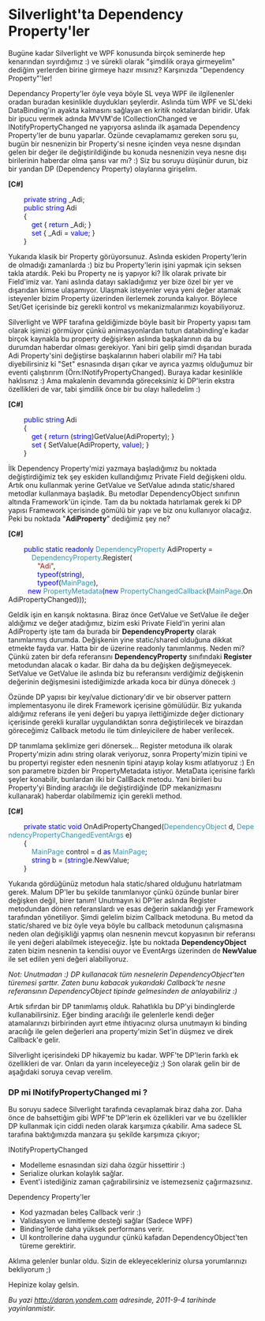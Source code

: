 # Silverlight'ta Dependency Property'ler
Bugüne kadar Silverlight ve WPF konusunda birçok seminerde hep
kenarından sıyırdığımız :) ve sürekli olarak "şimdilik oraya girmeyelim"
dediğim yerlerden birine girmeye hazır mısınız? Karşınızda "Dependency
Property"'ler!

Dependancy Property'ler öyle veya böyle SL veya WPF ile ilgilenenler
oradan buradan kesinlikle duydukları şeylerdir. Aslında tüm WPF ve
SL'deki DataBinding'in ayakta kalmasını sağlayan en kritik noktalardan
biridir. Ufak bir ipucu vermek adında MVVM'de ICollectionChanged ve
INotifyPropertyChanged ne yapıyorsa aslında ilk aşamada Dependency
Property'ler de bunu yaparlar. Özünde cevaplamamız gereken soru şu,
bugün bir nesnenizin bir Property'si nesne içinden veya nesne dışından
gelen bir değer ile değiştirildiğinde bu konuda nesnenizin veya nesne
dışı birilerinin haberdar olma şansı var mı? :) Siz bu soruyu düşünür
durun, biz bir yandan DP (Dependency Property) olaylarına girişelim.

**[C\#]**

        <span style="color:blue;">private</span> <span
style="color:blue;">string</span> \_Adi;\
         <span style="color:blue;">public</span> <span
style="color:blue;">string</span> Adi\
         {\
            <span style="color:blue;">get</span> { <span
style="color:blue;">return</span> \_Adi; }\
             <span style="color:blue;">set</span> { \_Adi = <span
style="color:blue;">value</span>; }\
         }

Yukarıda klasik bir Property görüyorsunuz. Aslında eskiden
Property'lerin de olmadığı zamanlarda :) biz bu Property'lerin işini
yapmak için seksen takla atardık. Peki bu Property ne iş yapıyor ki? İlk
olarak private bir Field'imiz var. Yani aslında datayı sakladığımız yer
bize özel bir yer ve dışarıdan kimse ulaşamıyor. Ulaşmak isteyenler veya
yeni değer atamak isteyenler bizim Property üzerinden ilerlemek zorunda
kalıyor. Böylece Set/Get içerisinde biz gerekli kontrol vs
mekanizmalarımızı koyabiliyoruz.

Silverlight ve WPF tarafına geldiğimizde böyle basit bir Property yapısı
tam olarak işimizi görmüyor çünkü animasyonlardan tutun databinding'e
kadar birçok kaynakla bu property değişirken aslında başkalarının da bu
durumdan haberdar olması gerekiyor. Yani biri gelip şimdi dışarıdan
burada Adi Property'sini değiştirse başkalarının haberi olabilir mi? Ha
tabi diyebilirsiniz ki "Set" esnasında dışarı çıkar ve ayrıca yazmış
olduğumuz bir eventi çalıştırırım (Örn:INotifyPropertyChanged). Buraya
kadar kesinlikle haklısınız :) Ama makalenin devamında göreceksiniz ki
DP'lerin ekstra özellikleri de var, tabi şimdilik önce bir bu olayı
halledelim :)

**[C\#]**

        <span style="color:blue;">public</span> <span
style="color:blue;">string</span> Adi\
         {\
            <span style="color:blue;">get</span> { <span
style="color:blue;">return</span> (<span
style="color:blue;">string</span>)GetValue(AdiProperty); }\
             <span
style="color:blue;">set</span> { SetValue(AdiProperty, <span
style="color:blue;">value</span>); }\
         }

İlk Dependency Property'mizi yazmaya başladığımız bu noktada
değiştirdiğimiz tek şey eskiden kullandığımız Private Field değişkeni
oldu. Artık onu kullanmak yerine GetValue ve SetValue adında
static/shared metodlar kullanmaya başladık. Bu metodlar DependencyObject
sınıfının altında Framework'ün içinde. Tam da bu noktada hatırlamak
gerek ki DP yapısı Framework içerisinde gömülü bir yapı ve biz onu
kullanıyor olacağız. Peki bu noktada "**AdiProperty**" dediğimiz şey ne?

**[C\#]**

        <span style="color:blue;">public</span> <span
style="color:blue;">static</span> <span
style="color:blue;">readonly</span> <span
style="color:#2b91af;">DependencyProperty</span> AdiProperty =\
             <span
style="color:#2b91af;">DependencyProperty</span>.Register(\
                <span style="color:#a31515;">"Adi"</span>,\
               <span style="color:blue;">typeof</span>(<span
style="color:blue;">string</span>),\
                <span style="color:blue;">typeof</span>(<span
style="color:#2b91af;">MainPage</span>),\
           <span style="color:blue;">new</span> <span
style="color:#2b91af;">PropertyMetadata</span>(<span
style="color:blue;">new</span> <span
style="color:#2b91af;">PropertyChangedCallback</span>(<span
style="color:#2b91af;">MainPage</span>.OnAdiPropertyChanged)));

Geldik işin en karışık noktasına. Biraz önce GetValue ve SetValue ile
değer aldığımız ve değer atadığımız, bizim eski Private Field'in yerini
alan AdiProperty işte tam da burada bir **DependencyProperty** olarak
tanımlanmış durumda. Değişkenin yine static/shared olduğuna dikkat
etmekte fayda var. Hatta bir de üzerine readonly tanımlanmış. Neden mi?
Çünkü zaten bir defa referansını **DependencyProperty** sınıfındaki
**Register** metodundan alacak o kadar. Bir daha da bu değişken
değişmeyecek. SetValue ve GetValue ile aslında biz bu referansını
verdiğimiz değişkenin değerinin değişmesini istediğimizde arkada koca
bir dünya dönecek :)

Özünde DP yapısı bir key/value dictionary'dir ve bir observer pattern
implementasyonu ile direk Framework içerisine gömülüdür. Biz yukarıda
aldığımız referans ile yeni değeri bu yapıya ilettiğimizde değer
dictionary içerisinde gerekli kurallar uygulandıktan sonra
değiştirilecek ve birazdan göreceğimiz Callback metodu ile tüm
dinleyicilere de haber verilecek.

DP tanımlama şeklimize geri dönersek... Register metoduna ilk olarak
Property'mizin adını string olarak veriyoruz, sonra Property'mizin
tipini ve bu propertyi register eden nesnenin tipini atayıp kolay kısmı
atlatıyoruz :) En son parametre bizden bir PropertyMetadata istiyor.
MetaData içerisine farklı şeyler konabilir, bunlardan ilki bir CallBack
metodu. Yani birileri bu Property'yi Binding aracılığı ile
değiştirdiğinde (DP mekanizmasını kullanarak) haberdar olabilmemiz için
gerekli method.

**[C\#]**

        <span style="color:blue;">private</span> <span
style="color:blue;">static</span> <span
style="color:blue;">void</span> OnAdiPropertyChanged(<span
style="color:#2b91af;">DependencyObject</span> d, <span
style="color:#2b91af;">DependencyPropertyChangedEventArgs</span> e)\
         {\
            <span
style="color:#2b91af;">MainPage</span> control = d <span
style="color:blue;">as</span> <span
style="color:#2b91af;">MainPage</span>;\
             <span style="color:blue;">string</span> b = (<span
style="color:blue;">string</span>)e.NewValue;\
         }

Yukarıda gördüğünüz metodun hala static/shared olduğunu hatırlatmam
gerek. Malum DP'ler bu şekilde tanımlanıyor çünkü özünde bunlar birer
değişken değil, birer tanım! Unutmayın ki DP'ler aslında Register
metodundan dönen referanslardı ve esas değerin saklandığı yer Framework
tarafından yönetiliyor. Şimdi gelelim bizim Callback metoduna. Bu metod
da static/shared ve biz öyle veya böyle bu callback metodunun
çalışmasına neden olan değişikliği yapmış olan nesnenin mevcut
kopyasının bir referansı ile yeni değeri alabilmek isteyeceğiz. İşte bu
noktada **DependencyObject** zaten bizim nesnenin ta kendisi ouyor ve
EventArgs üzerinden de **NewValue** ile set edilen yeni değeri
alabiliyoruz.

*Not: Unutmadan :) DP kullanacak tüm nesnelerin DependencyObject'ten
türemesi şarttır. Zaten bunu kabacak yukarıdaki Callback'te nesne
referansının DependencyObject tipinde gelmesinden de anlayabiliriz :)*

Artık sıfırdan bir DP tanımlamış olduk. Rahatlıkla bu DP'yi bindinglerde
kullanabilirsiniz. Eğer binding aracılığı ile gelenlerle kendi değer
atamalarınızı birbirinden ayırt etme ihtiyacınız olursa unutmayın ki
binding aracılığı ile gelen değerleri ana property'mizin Set'in düşmez
ve direk Callback'e gelir.

Silverlight içerisindeki DP hikayemiz bu kadar. WPF'te DP'lerin farklı
ek özellikleri de var. Onları da yarın inceleyeceğiz ;) Son olarak gelin
bir de aşağıdaki soruya cevap verelim.

### DP mi INotifyPropertyChanged mi ?

Bu soruyu sadece Silverlight tarafında cevaplamak biraz daha zor. Daha
önce de bahsettiğim gibi WPF'te DP'lerin ek özellikleri var ve bu
özellikler DP kullanmak için ciddi neden olarak karşımıza çıkabilir. Ama
sadece SL tarafına baktığımızda manzara şu şekilde karşımıza çıkıyor;

INotifyPropertyChanged

-   Modelleme esnasından sizi daha özgür hissettirir :)
-   Serialize olurkan kolaylık sağlar.
-   Event'i istediğiniz zaman çağırabilirsiniz ve istemezseniz
    çağırmazsınız.

Dependency Property'ler

-   Kod yazmadan beleş Callback verir :)
-   Validasyon ve limitleme desteği sağlar (Sadece WPF)
-   Binding'lerde daha yüksek performans verir.
-   UI kontrollerine daha uygundur çünkü kafadan DependencyObject'ten
    türeme gerektirir.

Aklıma gelenler bunlar oldu. Sizin de ekleyecekleriniz olursa
yorumlarınızı bekliyorum ;)

Hepinize kolay gelsin.



*Bu yazi http://daron.yondem.com adresinde, 2011-9-4 tarihinde yayinlanmistir.*
